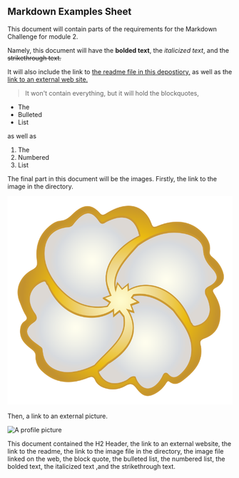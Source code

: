 ## Markdown Examples Sheet
This document will contain parts of the requirements for the Markdown Challenge for module 2.

Namely, this document will have the **bolded text**, the *italicized text*, and the ~~strikethrough text.~~

It will also include the link to [the readme file in this depostiory,](../master/README.md) as well as the [link to an external web site.](https://en.wikipedia.org/wiki/Markdown "Markdown on Wikipedia")

>It won't contain everything, but it will hold the blockquotes,

* The
* Bulleted
* List

as well as

1. The
2. Numbered
3. List

The final part in this document will be the images. Firstly, the link to the image in the directory.

![A graphic a friend made for one of my projects](https://github.com/kclandry/Module-2-Markdown/blob/master/Paratia.png)

Then, a link to an external picture.

![A profile picture](https://static-cdn.jtvnw.net/jtv_user_pictures/3973e918fe7cc8c8-profile_image-70x70.png)

This document contained the H2 Header, the link to an external website, the link to the readme, the link to the image file in the directory, the image file linked on the web, the block quote, the bulleted list, the numbered list, the bolded text, the italicized text ,and the strikethrough text. 
